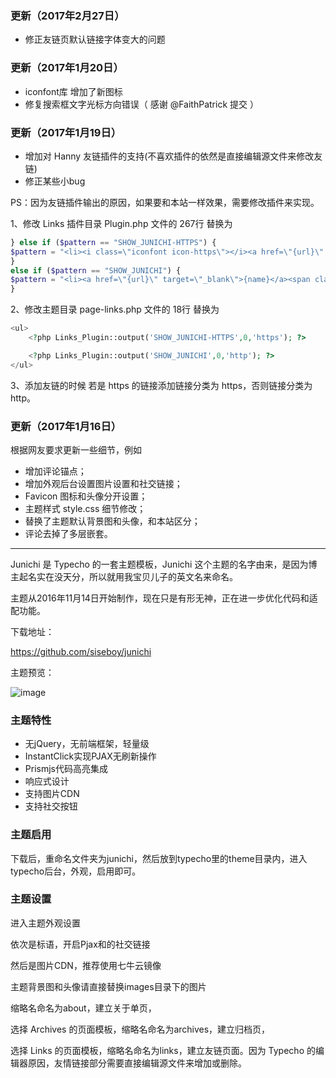 ### 更新（2017年2月27日）

- 修正友链页默认链接字体变大的问题

### 更新（2017年1月20日）

- iconfont库 增加了新图标
- 修复搜索框文字光标方向错误（ 感谢 @FaithPatrick 提交 ）

### 更新（2017年1月19日）

- 增加对 Hanny 友链插件的支持(不喜欢插件的依然是直接编辑源文件来修改友链)
- 修正某些小bug

PS：因为友链插件输出的原因，如果要和本站一样效果，需要修改插件来实现。

1、修改 Links 插件目录 Plugin.php 文件的 267行 替换为 

```php
} else if ($pattern == "SHOW_JUNICHI-HTTPS") {
$pattern = "<li><i class=\"iconfont icon-https\"></i><a href=\"{url}\" target=\"_blank\">{name}</a><span class=\"more\">（{title}）</span></li>\n";
}
else if ($pattern == "SHOW_JUNICHI") {
$pattern = "<li><a href=\"{url}\" target=\"_blank\">{name}</a><span class=\"more\">（{title}）</span></li>\n";
}
```
2、修改主题目录 page-links.php 文件的 18行 替换为

```php
<ul>
    <?php Links_Plugin::output('SHOW_JUNICHI-HTTPS',0,'https'); ?>

    <?php Links_Plugin::output('SHOW_JUNICHI',0,'http'); ?>
</ul> 
```
3、添加友链的时候 若是 https 的链接添加链接分类为 https，否则链接分类为 http。

### 更新（2017年1月16日）

根据网友要求更新一些细节，例如

- 增加评论锚点；
- 增加外观后台设置图片设置和社交链接；
- Favicon 图标和头像分开设置；
- 主题样式 style.css 细节修改；
- 替换了主题默认背景图和头像，和本站区分；
- 评论去掉了多层嵌套。

<hr>

Junichi 是 Typecho 的一套主题模板，Junichi 这个主题的名字由来，是因为博主起名实在没天分，所以就用我宝贝儿子的英文名来命名。

主题从2016年11月14日开始制作，现在只是有形无神，正在进一步优化代码和适配功能。

下载地址：

https://github.com/siseboy/junichi

主题预览：

![image](https://oh34w4h6l.qnssl.com/screenshot.jpg?imageView3)

### 主题特性

 - 无jQuery，无前端框架，轻量级
 - InstantClick实现PJAX无刷新操作
 - Prismjs代码高亮集成
 - 响应式设计
 - 支持图片CDN
 - 支持社交按钮

### 主题启用

下载后，重命名文件夹为junichi，然后放到typecho里的theme目录内，进入typecho后台，外观，启用即可。

### 主题设置

进入主题外观设置

依次是标语，开启Pjax和的社交链接

然后是图片CDN，推荐使用七牛云镜像

主题背景图和头像请直接替换images目录下的图片

缩略名命名为about，建立关于单页，

选择 Archives 的页面模板，缩略名命名为archives，建立归档页，

选择 Links 的页面模板，缩略名命名为links，建立友链页面。因为 Typecho 的编辑器原因，友情链接部分需要直接编辑源文件来增加或删除。
